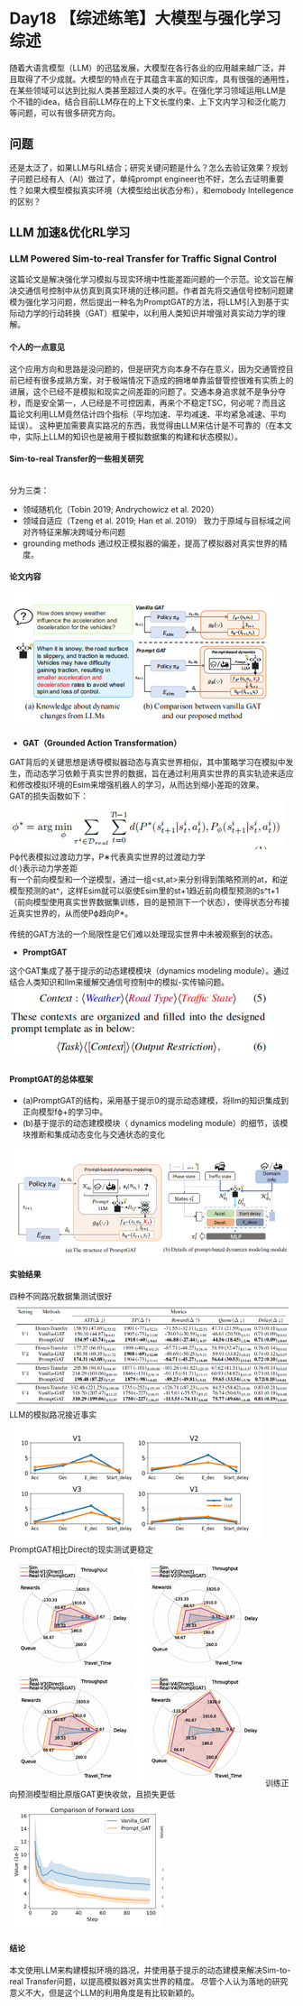 # Day18 【综述练笔】大模型与强化学习综述
 随着大语言模型（LLM）的迅猛发展，大模型在各行各业的应用越来越广泛，并且取得了不少成就。大模型的特点在于其蕴含丰富的知识库，具有很强的通用性，在某些领域可以达到比拟人类甚至超过人类的水平。在强化学习领域运用LLM是个不错的idea，结合目前LLM存在的上下文长度约束、上下文内学习和泛化能力等问题，可以有很多研究方向。

## 问题
还是太泛了，如果LLM与RL结合；研究关键问题是什么？怎么去验证效果？规划子问题已经有人（AI）做过了，单纯prompt engineer也不好，怎么去证明重要性？如果大模型模拟真实环境（大模型给出状态分布），和emobody Intellegence的区别？

##  LLM 加速&优化RL学习

### LLM Powered Sim-to-real Transfer for Traffic Signal Control


这篇论文是解决强化学习模拟与现实环境中性能差距问题的一个示范。论文旨在解决交通信号控制中从仿真到真实环境的迁移问题。作者首先将交通信号控制问题建模为强化学习问题，然后提出一种名为PromptGAT的方法，将LLM引入到基于实际动力学的行动转换（GAT）框架中，以利用人类知识并增强对真实动力学的理解。

#### 个人的一点意见
这个应用方向和思路是没问题的，但是研究方向本身不存在意义，因为交通管控目前已经有很多成熟方案，对于极端情况下造成的拥堵单靠监督管控很难有实质上的进展，这个已经不是模拟和现实之间差距的问题了。交通本身追求就不是争分夺秒，而是安全第一，人已经是不可控因素，再来个不稳定TSC，何必呢？而且这篇论文利用LLM竟然估计四个指标（平均加速、平均减速、平均紧急减速、平均延误）。
这种更加需要真实路况的东西，我觉得由LLM来估计是不可靠的（在本文中，实际上LLM的知识也是被用于模拟数据集的构建和状态模拟）。

#### Sim-to-real Transfer的一些相关研究
<br>分为三类：
- 领域随机化（Tobin 2019; Andrychowicz et al. 2020）
- 领域自适应（Tzeng et al. 2019; Han et al. 2019） 致力于原域与目标域之间对齐特征来解决跨域分布问题
- grounding methods  通过校正模拟器的偏差，提高了模拟器对真实世界的精度。

#### 论文内容
![Alt text](image-3.png)<br>
- **GAT（Grounded Action Transformation）**

GAT背后的关键思想是诱导模拟器动态与真实世界相似，其中策略学习在模拟中发生，而动态学习依赖于真实世界的数据，旨在通过利用真实世界的真实轨迹来适应和修改模拟环境的Esim来增强机器人的学习，从而达到缩小差距的效果。
<br>GAT的损失函数如下：<br>
![Alt text](image-4.png)
<br>Pϕ代表模拟过渡动力学，P∗代表真实世界的过渡动力学
<br>d(·)表示动力学差距<br>
有一个前向模型和一个逆模型，通过一组<st,at>来分别得到策略预测的at，和逆模型预测的at^，这样Esim就可以驱使Esim里的st+1趋近前向模型预测的s^t+1（前向模型使用真实世界数据集训练，目的是预测下一个状态），使得状态分布接近真实世界的，从而使Pϕ趋向P*。
<br>
<br>
传统的GAT方法的一个局限性是它们难以处理现实世界中未被观察到的状态。

- **PromptGAT**
  
这个GAT集成了基于提示的动态建模模块（dynamics modeling module）。通过结合人类知识和llm来缓解交通信号控制中的模拟-实传输问题。
![prompt设计](image-6.png)


#### PromptGAT的总体框架
- (a)PromptGAT的结构，采用基于提示0的提示动态建模，将llm的知识集成到正向模型fϕ+的学习中。
- (b)基于提示的动态建模模块（ dynamics modeling module）的细节，该模块推断和集成动态变化与交通状态的变化
 
![Alt text](image-5.png)


#### 实验结果
四种不同路况数据集测试很好
![Alt text](image-7.png)
LLM的模拟路况接近事实
![Alt text](image-9.png)
 PromptGAT相比Direct的现实测试更稳定
![Alt text](image-8.png)
训练正向预测模型相比原版GAT更快收敛，且损失更低
![Alt text](image-10.png)

#### 结论
本文使用LLM来构建模拟环境的路况，并使用基于提示的动态建模来解决Sim-to-real Transfer问题，以提高模拟器对真实世界的精度。
尽管个人认为落地的研究意义不大，但是这个LLM的利用角度是有比较新颖的。

